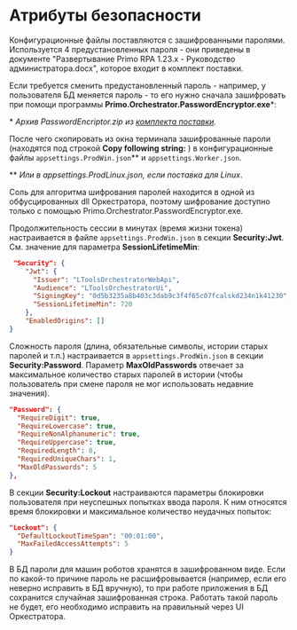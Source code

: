 # Атрибуты безопасности

Конфигурационные файлы поставляются с зашифрованными паролями. Используется 4 предустановленных пароля - они приведены в документе "Развертывание Primo RPA 1.23.x - 
Руководство администратора.docx", которое входит в комплект поставки.

Если требуется сменить предустановленный пароль - например, у пользователя БД меняется пароль - то его нужно сначала зашифровать при помощи 
программы **Primo.Orchestrator.PasswordEncryptor.exe**\*:

\* *Архив PasswordEncriptor.zip из [комплекта поставки](https://docs.primo-rpa.ru/primo-rpa/orchestrator/deployment/kit).*

После чего скопировать из окна терминала зашифрованные пароли (находятся под строкой **Copy following string:** ) в конфигурационные 
файлы `appsettings.ProdWin.json`\*\* и `appsettings.Worker.json`.

\*\* *Или в appsettings.ProdLinux.json, если поставка для Linux*.

Соль для алгоритма шифрования паролей находится в одной из обфусцированных dll Оркестратора, поэтому шифрование доступно только с 
помощью Primo.Orchestrator.PasswordEncryptor.exe.

Продолжительность сессии в минутах (время жизни токена) настраивается в файле `appsettings.ProdWin.json` в секции **Security:Jwt**. См. значение для 
параметра **SessionLifetimeMin**:

```json
 "Security": {
    "Jwt": {
      "Issuer": "LToolsOrchestratorWebApi",
      "Audience": "LToolsOrchestratorUi",
      "SigningKey": "0d5b3235a8b403c3dab9c3f4f65c07fcalskd234n1k41230",
      "SessionLifetimeMin": 720
    },
    "EnabledOrigins": []
}
```
Сложность пароля (длина, обязательные символы, истории старых паролей и т.п.) настраивается в `appsettings.ProdWin.json` в секции **Security:Password**. 
Параметр **MaxOldPasswords** отвечает за максимальное количество старых паролей в истории (чтобы пользователь при смене пароля не мог использовать недавние значения).

```json
"Password": {
  "RequireDigit": true,
  "RequireLowercase": true,
  "RequireNonAlphanumeric": true,
  "RequireUppercase": true,
  "RequiredLength": 8,
  "RequiredUniqueChars": 1,
  "MaxOldPasswords": 5
},
```
В секции **Security:Lockout** настраиваются параметры блокировки пользователя при неуспешных попытках ввода пароля. 
К ним относятся время блокировки и максимальное количество неудачных попыток:

```json
"Lockout": {
  "DefaultLockoutTimeSpan": "00:01:00",
  "MaxFailedAccessAttempts": 5
}
```
В БД пароли для машин роботов хранятся в зашифрованном виде. Если по какой-то причине пароль не расшифровывается (например, если его неверно исправить в БД вручную), 
то при работе приложения в БД сохранится случайная зашифрованная строка. Работать такой пароль не будет, его необходимо исправить на правильный через UI Оркестратора.